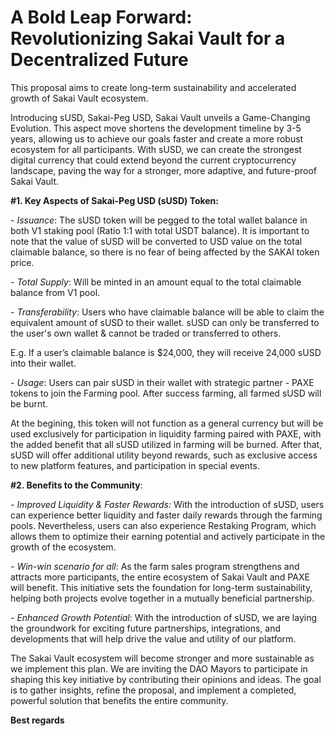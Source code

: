 # A Bold Leap Forward: Revolutionizing Sakai Vault for a Decentralized Future

This proposal aims to create long-term sustainability and accelerated growth of Sakai Vault ecosystem.&#x20;

Introducing sUSD, Sakai-Peg USD, Sakai Vault unveils a Game-Changing Evolution. This aspect move shortens the development timeline by 3-5 years, allowing us to achieve our goals faster and create a more robust ecosystem for all participants. With sUSD, we can create the strongest digital currency that could extend beyond the current cryptocurrency landscape, paving the way for a stronger, more adaptive, and future-proof Sakai Vault.



**#1. Key Aspects of Sakai-Peg USD (sUSD) Token:**



\- *Issuance*: The sUSD token will be pegged to the total wallet balance in both V1 staking pool (Ratio 1:1 with total USDT balance). It is important to note that the value of sUSD will be converted to USD value on the total claimable balance, so there is no fear of being affected by the SAKAI token price.



*- Total Supply*: Will be minted in an amount equal to the total claimable balance from V1 pool.



\- *Transferability*: Users who have claimable balance will be able to claim the equivalent amount of sUSD to their wallet. sUSD can only be transferred to the user's own wallet & cannot be traded or transferred to others. 

E.g. If a user’s claimable balance is $24,000, they will receive 24,000 sUSD into their wallet.



\- *Usage*: Users can pair sUSD in their wallet with strategic partner - PAXE tokens to join the Farming pool. After success farming, all farmed sUSD will be burnt.



At the begining, this token will not function as a general currency but will be used exclusively for participation in liquidity farming paired with PAXE, with the added benefit that all sUSD utilized in farming will be burned. After that, sUSD will offer additional utility beyond rewards, such as exclusive access to new platform features, and participation in special events.



**#2. Benefits to the Community**:

*- Improved Liquidity & Faster Rewards:* With the introduction of sUSD, users can experience better liquidity and faster daily rewards through the farming pools. Nevertheless, users can also experience Restaking Program, which allows them to optimize their earning potential and actively participate in the growth of the ecosystem.



*- Win-win scenario for all*: As the farm sales program strengthens and attracts more participants, the entire ecosystem of Sakai Vault and PAXE will benefit. This initiative sets the foundation for long-term sustainability, helping both projects evolve together in a mutually beneficial partnership.



*- Enhanced Growth Potential*: With the introduction of sUSD, we are laying the groundwork for exciting future partnerships, integrations, and developments that will help drive the value and utility of our platform.



The Sakai Vault ecosystem will become stronger and more sustainable as we implement this plan. We are inviting the DAO Mayors to participate in shaping this key initiative by contributing their opinions and ideas. The goal is to gather insights, refine the proposal, and implement a completed, powerful solution that benefits the entire community.



**Best regards**